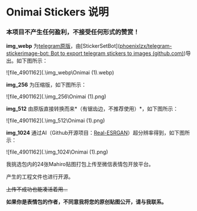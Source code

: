 # Onimai Stickers 说明

### 本项目不产生任何盈利，不接受任何形式的赞赏！

**img_webp** 为[telegram原版](https://t.me/addstickers/ONIICHANWAOSHIMAISub)，由[StickerSetBot]([phoenixlzx/telegram-stickerimage-bot: Bot to export telegram stickers to images (github.com)](https://github.com/phoenixlzx/telegram-stickerimage-bot))导出。如下图所示：

![file_4901162](.\img_webp\Onimai (1).webp)

**img_256** 为压缩版，如下图所示：

![file_4901162](.\img_256\Onimai (1).png)

**img_512** 由原版直接转换而来*（有锯齿边，不推荐使用）*，如下图所示：

![file_4901162](.\img_512\Onimai (1).png)

**img_1024** 通过AI（Github开源项目：[Real-ESRGAN](https://github.com/xinntao/Real-ESRGAN)）超分辨率得到，如下图所示：

![file_4901162](.\img_1024\Onimai (1).png)

我挑选包内的24张Mahiro贴图打包上传至微信表情包开放平台。

产生的工程文件也进行开源。

~~上传不成功也能凑活着用...~~



**如果你是表情包的作者，不同意我将您的原创贴图公开，请与我联系。**
